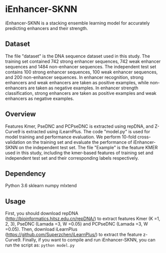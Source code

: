 # iEnhancer-SKNN
iEnhancer-SKNN is a stacking ensemble learning model for accurately predicting enhancers and their strength.

## Dataset
The file "dataset" is the DNA sequence dataset used in this study. 
The training set contained 742 strong enhancer sequences, 742 weak enhancer sequences and 1484 non-enhancer sequences.
The independent test set contains 100 strong enhancer sequences, 100 weak enhancer sequences, and 200 non-enhancer sequences.
In enhancer recognition, strong enhancers and weak enhancers are taken as positive examples, while non-enhancers are taken as negative examples. 
In enhancer strength classification, strong enhancers are taken as positive examples and weak enhancers as negative examples.

## Overview
Features Kmer, PseDNC and PCPseDNC is extracted using repDNA, and Z-Curve9 is extracted using iLearnPlus.
The code "model.py" is used for model training and performance evaluation. We perform 10-fold cross-validation on the training set and evaluate the performance of iEnhancer-SKNN on the independent test set.
The file "Example" is the feature KMER used in this study, including the kmer-based features of training set and independent test set and their corresponding labels respectively.

## Dependency
Python 3.6
sklearn
numpy
mlxtend

## Usage
First, you should download repDNA (http://bioinformatics.hitsz.edu.cn/repDNA/) to extract features Kmer (K =1, 2, 3), PseDNC (Lamada =3, W =0.05) and PCPseDNC (Lamada =3, W =0.05).
Then, download iLearnPlus (https://github.com/Superzchen/iLearnPlus/) to extract the feature z-Curve9.
Finally, if you want to compile and run iEnhancer-SKNN, you can run the script as:
`python model.py`

